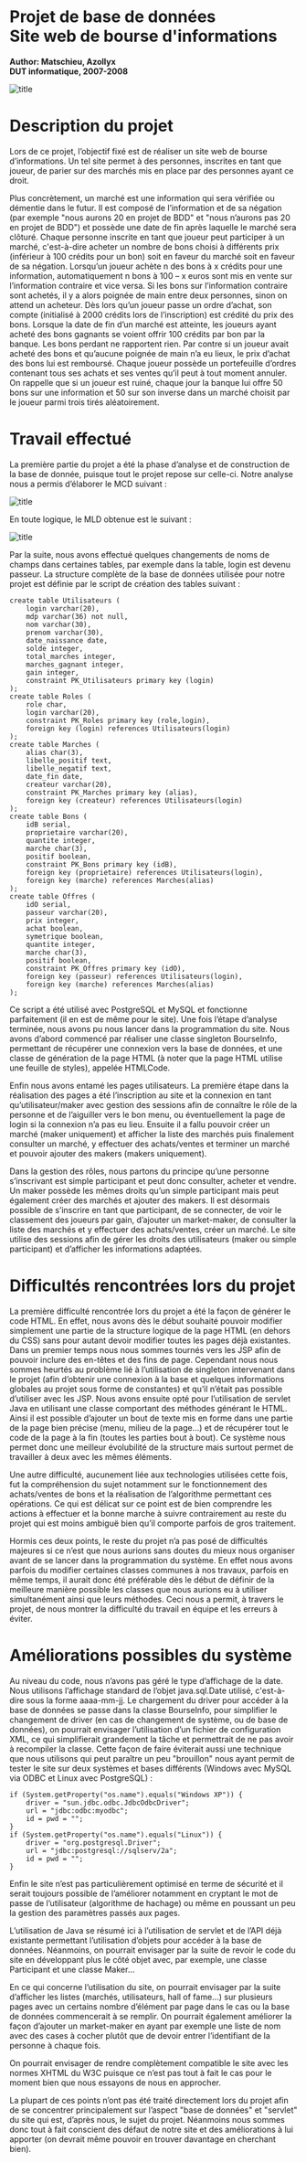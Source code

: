 Projet de base de données\
Site web de bourse d'informations
==============

**Author: Matschieu, Azollyx**\
**DUT informatique, 2007-2008**

![title](img/img1.png)

# Description du projet

Lors de ce projet, l’objectif fixé est de réaliser un site web de bourse d’informations. Un tel site permet à des personnes, inscrites en tant que joueur, de parier sur des marchés mis en place par des personnes ayant ce droit.

Plus concrètement, un marché est une information qui sera vérifiée ou démentie dans le futur. Il est composé de l’information et de sa négation (par exemple "nous aurons 20 en projet de BDD" et "nous n’aurons pas 20 en projet de BDD") et possède une date de fin après laquelle le marché sera clôturé.
Chaque personne inscrite en tant que joueur peut participer à un marché, c'est-à-dire acheter un nombre de bons choisi à différents prix (inférieur à 100 crédits pour un bon) soit en faveur du marché soit en faveur de sa négation. Lorsqu’un joueur achète n des bons à x crédits pour une information, automatiquement n bons à 100 – x euros sont mis en vente sur l’information contraire et vice versa. Si les bons sur l’information contraire sont achetés, il y a alors poignée de main entre deux personnes, sinon on attend un acheteur.
Dès lors qu’un joueur passe un ordre d’achat, son compte (initialisé à 2000 crédits lors de l’inscription) est crédité du prix des bons. Lorsque la date de fin d’un marché est atteinte, les joueurs ayant acheté des bons gagnants se voient offrir 100 crédits par bon par la banque. Les bons perdant ne rapportent rien. Par contre si un joueur avait acheté des bons et qu’aucune poignée de main n’a eu lieux, le prix d’achat des bons lui est remboursé.
Chaque joueur possède un portefeuille d’ordres contenant tous ses achats et ses ventes qu’il peut à tout moment annuler. On rappelle que si un joueur est ruiné, chaque jour la banque lui offre 50 bons sur une information et 50 sur son inverse dans un marché choisit par le joueur parmi trois tirés aléatoirement. 

# Travail effectué

La première partie du projet a été la phase d’analyse et de construction de la base de donnée, puisque tout le projet repose sur celle-ci.
Notre analyse nous a permis d’élaborer le MCD suivant :

![title](img/img2.png)

En toute logique, le MLD obtenue est le suivant :

![title](img/img3.png)

Par la suite, nous avons effectué quelques changements de noms de champs dans certaines tables, par exemple dans la table, login est devenu passeur.
La structure complète de la base de données utilisée pour notre projet est définie par le script de création des tables suivant : 

```
create table Utilisateurs (
	login varchar(20),
	mdp varchar(36) not null,
	nom varchar(30),
	prenom varchar(30),
	date_naissance date,
	solde integer,
	total_marches integer,
	marches_gagnant integer,
	gain integer,
	constraint PK_Utilisateurs primary key (login)
);
create table Roles (
	role char,
	login varchar(20),
	constraint PK_Roles primary key (role,login),
	foreign key (login) references Utilisateurs(login)
);
create table Marches (
	alias char(3),
	libelle_positif text,
	libelle_negatif text,
	date_fin date,
	createur varchar(20),
	constraint PK_Marches primary key (alias),
	foreign key (createur) references Utilisateurs(login)
);
create table Bons (
	idB serial,
	proprietaire varchar(20),
	quantite integer,
	marche char(3),
	positif boolean,
	constraint PK_Bons primary key (idB),
	foreign key (proprietaire) references Utilisateurs(login),
	foreign key (marche) references Marches(alias)
);
create table Offres (
	idO serial,
	passeur varchar(20),
	prix integer,
	achat boolean,
	symetrique boolean,
	quantite integer,
	marche char(3),
	positif boolean,
	constraint PK_Offres primary key (idO),
	foreign key (passeur) references Utilisateurs(login),
	foreign key (marche) references Marches(alias)
);
```

 Ce script a été utilisé avec PostgreSQL et MySQL et fonctionne parfaitement (il en est de même pour le site).
Une fois l’étape d’analyse terminée, nous avons pu nous lancer dans la programmation du site. Nous avons d’abord commencé par réaliser une classe singleton BourseInfo, permettant de récupérer une connexion vers la base de données, et une classe de génération de la page HTML (à noter que la page HTML utilise une feuille de styles), appelée HTMLCode.

Enfin nous avons entamé les pages utilisateurs. La première étape dans la réalisation des pages a été l’inscription au site et la connexion en tant qu’utilisateur/maker avec gestion des sessions afin de connaître le rôle de la personne et de l’aiguiller vers le bon menu, ou éventuellement la page de login si la connexion n’a pas eu lieu.
Ensuite il a fallu pouvoir créer un marché (maker uniquement) et afficher la liste des marchés puis finalement consulter un marché, y effectuer des achats/ventes et terminer un marché et pouvoir ajouter des makers (makers uniquement).

Dans la gestion des rôles, nous partons du principe qu’une personne s’inscrivant est simple participant et peut donc consulter, acheter et vendre. Un maker possède les mêmes droits qu’un simple participant mais peut également créer des marchés et ajouter des makers. Il est désormais possible de s’inscrire en tant que participant, de se connecter, de voir le classement des joueurs par gain, d’ajouter un market-maker, de consulter la liste des marchés et y effectuer des achats/ventes, créer un marché.
Le site utilise des sessions afin de gérer les droits des utilisateurs (maker ou simple participant) et d’afficher les informations adaptées. 

# Difficultés rencontrées lors du projet

La première difficulté rencontrée lors du projet a été la façon de générer le code HTML. En effet, nous avons dès le début souhaité pouvoir modifier simplement une partie de la structure logique de la page HTML (en dehors du CSS) sans pour autant devoir modifier toutes les pages déjà existantes.
Dans un premier temps nous nous sommes tournés vers les JSP afin de pouvoir inclure des en-têtes et des fins de page. Cependant nous nous sommes heurtés au problème lié à l’utilisation de singleton intervenant dans le projet (afin d’obtenir une connexion à la base et quelques informations globales au projet sous forme de constantes) et qu’il n’était pas possible d’utiliser avec les JSP.
Nous avons ensuite opté pour l’utilisation de servlet Java en utilisant une classe comportant des méthodes générant le HTML. Ainsi il est possible d’ajouter un bout de texte mis en forme dans une partie de la page bien précise (menu, milieu de la page…) et de récupérer tout le code de la page à la fin (toutes les parties bout à bout).
Ce système nous permet donc une meilleur évolubilité de la structure mais surtout permet de travailler à deux avec les mêmes éléments.

Une autre difficulté, aucunement liée aux technologies utilisées cette fois, fut la compréhension du sujet notamment sur le fonctionnement des achats/ventes de bons et la réalisation de l’algorithme permettant ces opérations. Ce qui est délicat sur ce point est de bien comprendre les actions à effectuer et la bonne marche à suivre contrairement au reste du projet qui est moins ambiguë bien qu’il comporte parfois de gros traitement.

Hormis ces deux points, le reste du projet n’a pas posé de difficultés majeures si ce n’est que nous aurions sans doutes du mieux nous organiser avant de se lancer dans la programmation du système. En effet nous avons parfois du modifier certaines classes communes à nos travaux, parfois en même temps, il aurait donc été préférable dès le début de définir de la meilleure manière possible les classes que nous aurions eu à utiliser simultanément ainsi que leurs méthodes.
Ceci nous a permit, à travers le projet, de nous montrer la difficulté du travail en équipe et les erreurs à éviter. 

# Améliorations possibles du système

Au niveau du code, nous n’avons pas géré le type d’affichage de la date. Nous utilisons l’affichage standard de l’objet java.sql.Date utilisé, c'est-à-dire sous la forme aaaa-mm-jj.
Le chargement du driver pour accéder à la base de données se passe dans la classe BourseInfo, pour simplifier le changement de driver (en cas de changement de système, ou de base de données), on pourrait envisager l’utilisation d’un fichier de configuration XML, ce qui simplifierait grandement la tâche et permettrait de ne pas avoir à recompiler la classe. Cette façon de faire éviterait aussi une technique que nous utilisons qui peut paraître un peu "brouillon" nous ayant permit de tester le site sur deux systèmes et bases différents (Windows avec MySQL via ODBC et Linux avec PostgreSQL) : 

```
if (System.getProperty("os.name").equals("Windows XP")) {
	driver = "sun.jdbc.odbc.JdbcOdbcDriver";
	url = "jdbc:odbc:myodbc";
	id = pwd = "";
}
if (System.getProperty("os.name").equals("Linux")) {
	driver = "org.postgresql.Driver";
	url = "jdbc:postgresql://sqlserv/2a";
	id = pwd = "";
}
```

 Enfin le site n’est pas particulièrement optimisé en terme de sécurité et il serait toujours possible de l’améliorer notamment en cryptant le mot de passe de l’utilisateur (algorithme de hachage) ou même en poussant un peu la gestion des paramètres passés aux pages.

L’utilisation de Java se résumé ici à l’utilisation de servlet et de l’API déjà existante permettant l’utilisation d’objets pour accéder à la base de données. Néanmoins, on pourrait envisager par la suite de revoir le code du site en développant plus le côté objet avec, par exemple, une classe Participant et une classe Maker…

En ce qui concerne l’utilisation du site, on pourrait envisager par la suite d’afficher les listes (marchés, utilisateurs, hall of fame…) sur plusieurs pages avec un certains nombre d’élément par page dans le cas ou la base de données commencerait à se remplir. On pourrait également améliorer la façon d’ajouter un market-maker en ayant par exemple une liste de nom avec des cases à cocher plutôt que de devoir entrer l’identifiant de la personne à chaque fois.

On pourrait envisager de rendre complètement compatible le site avec les normes XHTML du W3C puisque ce n’est pas tout à fait le cas pour le moment bien que nous essayons de nous en approcher.

La plupart de ces points n’ont pas été traité directement lors du projet afin de se concentrer principalement sur l’aspect "base de données" et "servlet" du site qui est, d’après nous, le sujet du projet. Néanmoins nous sommes donc tout à fait conscient des défaut de notre site et des améliorations à lui apporter (on devrait même pouvoir en trouver davantage en cherchant bien). 
